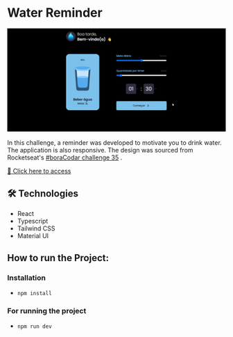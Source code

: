# Water Reminder

![preview](./.github/preview.gif)

In this challenge, a reminder was developed to motivate you to drink water. The application is also responsive. The design was sourced from Rocketseat's [#boraCodar challenge 35](https://www.figma.com/community/file/1278710249415753889/Reminder-Beber-%C3%81gua-%E2%80%A2-Desafio-35) . 

[🔗 Click here to access](https://gabrielli-lima.github.io/water-reminder/)

## 🛠️ Technologies

- React
- Typescript
- Tailwind CSS
- Material UI
  
## How to run the Project:

### Installation
- `npm install`

### For running the project
- `npm run dev`